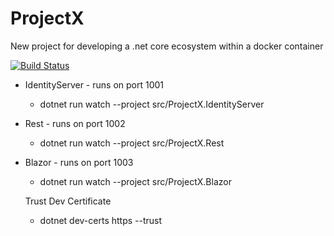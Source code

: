 # ProjectX
New project for developing a .net core ecosystem within a docker container

[![Build Status](https://dev.azure.com/CraigHanson/ProjectX/_apis/build/status/craigahanson.ProjectX?branchName=master)](https://dev.azure.com/CraigHanson/ProjectX/_build/latest?definitionId=1&branchName=master)

- IdentityServer - runs on port 1001
  - dotnet run watch --project src/ProjectX.IdentityServer

- Rest - runs on port 1002
  - dotnet run watch --project src/ProjectX.Rest

- Blazor - runs on port 1003
  - dotnet run watch --project src/ProjectX.Blazor

  Trust Dev Certificate
  - dotnet dev-certs https --trust